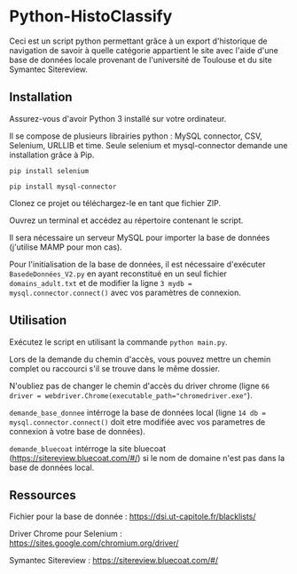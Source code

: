 # Python-HistoClassify 

Ceci est un script python permettant grâce à un export d'historique de navigation de savoir à quelle catégorie appartient le site avec l'aide d'une base de données locale provenant de l'université de Toulouse et du site Symantec Sitereview.

## Installation

Assurez-vous d'avoir Python 3 installé sur votre ordinateur.

Il se compose de plusieurs librairies python : MySQL connector, CSV, Selenium, URLLIB et time. Seule selenium et mysql-connector demande une installation grâce à Pip.

`
pip install selenium
`

`
pip install mysql-connector
`

Clonez ce projet ou téléchargez-le en tant que fichier ZIP.

Ouvrez un terminal et accédez au répertoire contenant le script.

Il sera nécessaire un serveur MySQL pour importer la base de données (j'utilise MAMP pour mon cas).

Pour l'initialisation de la base de données, il est nécessaire d'exécuter `BasedeDonnées_V2.py` en ayant reconstitué en un seul fichier `domains_adult.txt` et de modifier la ligne `3 mydb = mysql.connector.connect()` avec vos paramètres de connexion.

## Utilisation

Exécutez le script en utilisant la commande `python main.py`.

Lors de la demande du chemin d'accès, vous pouvez mettre un chemin complet ou raccourci s'il se trouve dans le même dossier.

N'oubliez pas de changer le chemin d'accès du driver chrome (ligne `66 driver = webdriver.Chrome(executable_path="chromedriver.exe"`).

`demande_base_donnee` intérroge la base de données local (ligne `14 db = mysql.connector.connect()` doit etre modifiée avec vos parametres de connexion à votre base de données).

`demande_bluecoat` intérroge la site bluecoat (https://sitereview.bluecoat.com/#/) si le nom de domaine n'est pas dans la base de données local.

## Ressources 

Fichier pour la base de donnée : https://dsi.ut-capitole.fr/blacklists/

Driver Chrome pour Selenium : https://sites.google.com/chromium.org/driver/

Symantec Sitereview : https://sitereview.bluecoat.com/#/
